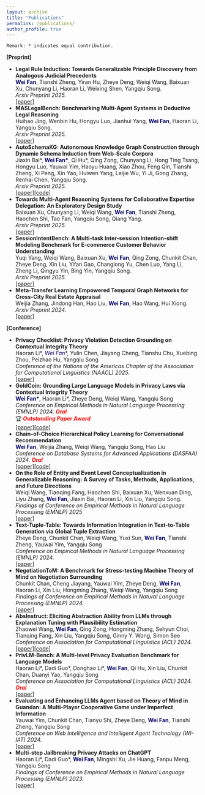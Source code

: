 ```yaml
---
layout: archive
title: "Publications"
permalink: /publications/
author_profile: true
---
```


<!-- ## Publications -->

`Remark: * indicates equal contribution.`

**[Preprint]**
- **Legal Rule Induction: Towards Generalizable Principle Discovery from Analogous Judicial Precedents**
  <br>**<font color="#000066">Wei Fan</font>**, Tianshi Zheng, Yiran Hu, Zheye Deng, Weiqi Wang, Baixuan Xu, Chunyang Li, Haoran Li, Weixing Shen, Yangqiu Song.
  <br>*Arxiv Preprint 2025.*
  <br>[[paper]](https://arxiv.org/abs/2505.14104)
- **MASLegalBench: Benchmarking Multi-Agent Systems in Deductive Legal Reasoning**
  <br>Huihao Jing, Wenbin Hu, Hongyu Luo, Jianhui Yang, **<font color="#000066">Wei Fan</font>**, Haoran Li, Yangqiu Song.
  <br>*Arxiv Preprint 2025.*
  <br>[[paper]](https://arxiv.org/abs/2509.24922)
- **AutoSchemaKG: Autonomous Knowledge Graph Construction through Dynamic Schema Induction from Web-Scale Corpora**
  <br>Jiaxin Bai\*, **<font color="#000066">Wei Fan\*</font>**, Qi Hu\*, Qing Zong, Chunyang Li, Hong Ting Tsang, Hongyu Luo, Yauwai Yim, Haoyu Huang, Xiao Zhou, Feng Qin, Tianshi Zheng, Xi Peng, Xin Yao, Huiwen Yang, Leijie Wu, Yi Ji, Gong Zhang, Renhai Chen, Yangqiu Song.
  <br>*Arxiv Preprint 2025.*
  <br>[[paper]](https://www.arxiv.org/abs/2505.23628)[[code]](https://github.com/HKUST-KnowComp/AutoSchemaKG)
- **Towards Multi-Agent Reasoning Systems for Collaborative Expertise Delegation: An Exploratory Design Study**
  <br>Baixuan Xu, Chunyang Li, Weiqi Wang, **<font color="#000066">Wei Fan</font>**, Tianshi Zheng, Haochen Shi, Tao Fan, Yangqiu Song, Qiang Yang.
  <br>*Arxiv Preprint 2025.*
  <br>[[paper]](https://www.arxiv.org/abs/2505.07313)
- **SessionIntentBench: A Multi-task Inter-session Intention-shift Modeling Benchmark for E-commerce Customer Behavior Understanding**
  <br>Yuqi Yang, Weiqi Wang, Baixuan Xu, **<font color="#000066">Wei Fan</font>**, Qing Zong, Chunkit Chan, Zheye Deng, Xin Liu, Yifan Gao, Changlong Yu, Chen Luo, Yang Li, Zheng Li, Qingyu Yin, Bing Yin, Yangqiu Song.
  <br>*Arxiv Preprint 2025.*
  <br>[[paper]](https://arxiv.org/abs/2507.20185)
- **Meta-Transfer Learning Empowered Temporal Graph Networks for Cross-City Real Estate Appraisal**
  <br>Weijia Zhang, Jindong Han, Hao Liu, **<font color="#000066">Wei Fan</font>**, Hao Wang, Hui Xiong.
  <br>*Arxiv Preprint 2024.*
  <br>[[paper]](https://www.arxiv.org/abs/2410.08947)

**[Conference]**
- **Privacy Checklist: Privacy Violation Detection Grounding on Contextual Integrity Theory**
  <br>Haoran Li\*, **<font color="#000066">Wei Fan*</font>**, Yulin Chen, Jiayang Cheng, Tianshu Chu, Xuebing Zhou, Peizhao Hu, Yangqiu Song
  <br>*Conference of the Nations of the Americas Chapter of the Association for Computational Linguistics (NAACL) 2025.*
  <br>[[paper]](https://arxiv.org/abs/2408.10053)
- **GoldCoin: Grounding Large Language Models in Privacy Laws via Contextual Integrity Theory**
  <br>**<font color="#000066">Wei Fan*</font>**, Haoran Li\*, Zheye Deng, Weiqi Wang, Yangqiu Song
  <br>*Conference on Empirical Methods in Natural Language Processing (EMNLP) 2024. **<font color="#FF0000">Oral </font>***
  <br>🏆 ***<font color="#FF0000">Outstanding Paper Award</font>***
  <br>[[paper]](https://arxiv.org/abs/2406.11149)[[code]](https://github.com/HKUST-KnowComp/GoldCoin)
- **Chain-of-Choice Hierarchical Policy Learning for Conversational Recommendation**
  <br>**<font color="#000066">Wei Fan</font>**, Weijia Zhang, Weiqi Wang, Yangqiu Song, Hao Liu
  <br>*Conference on Database Systems for Advanced Applications (DASFAA) 2024.* ***<font color="#FF0000">Oral</font>***
  <br>[[paper]](https://arxiv.org/abs/2310.17922)[[code]](https://github.com/AlexFanw/CoCHPL)
- **On the Role of Entity and Event Level Conceptualization in Generalizable Reasoning: A Survey of Tasks, Methods, Applications, and Future Directions**
  <br>Weiqi Wang, Tianqing Fang, Haochen Shi, Baixuan Xu, Wenxuan Ding, Liyu Zhang, **<font color="#000066">Wei Fan</font>**, Jiaxin Bai, Haoran Li, Xin Liu, Yangqiu Song.
  <br>*Findings of Conference on Empirical Methods in Natural Language Processing (EMNLP) 2025*
  <br>[[paper]](https://arxiv.org/pdf/2406.10885)
- **Text-Tuple-Table: Towards Information Integration in Text-to-Table Generation via Global Tuple Extraction**
  <br>Zheye Deng, Chunkit Chan, Weiqi Wang, Yuxi Sun, **<font color="#000066">Wei Fan</font>**, Tianshi Zheng, Yauwai Yim, Yangqiu Song
  <br>*Conference on Empirical Methods in Natural Language Processing (EMNLP) 2024.*
  <br>[[paper]](https://arxiv.org/abs/2404.14215)
- **NegotiationToM: A Benchmark for Stress-testing Machine Theory of Mind on Negotiation Surrounding**
  <br>Chunkit Chan, Cheng Jiayang, Yauwai Yim, Zheye Deng, **<font color="#000066">Wei Fan</font>**, Haoran Li, Xin Liu, Hongming Zhang, Weiqi Wang, Yangqiu Song
  <br>*Findings of Conference on Empirical Methods in Natural Language Processing (EMNLP) 2024.*
  <br>[[paper]](https://arxiv.org/abs/2404.13627)
- **AbsInstruct: Eliciting Abstraction Ability from LLMs through Explanation Tuning with Plausibility Estimation**
  <br>Zhaowei Wang, **<font color="#000066">Wei Fan</font>**, Qing Zong, Hongming Zhang, Sehyun Choi, Tianqing Fang, Xin Liu, Yangqiu Song, Ginny Y. Wong, Simon See
  <br>*Conference on Association for Computational Linguistics (ACL) 2024.*
  <br>[[paper]](https://arxiv.org/abs/2402.10646)[[code]](https://github.com/HKUST-KnowComp/AbsInstruct)
- **PrivLM-Bench: A Multi-level Privacy Evaluation Benchmark for Language Models**
  <br>Haoran Li\*, Dadi Guo\*, Donghao Li\*, **<font color="#000066">Wei Fan</font>**, Qi Hu, Xin Liu, Chunkit Chan, Duanyi Yao, Yangqiu Song
  <br>*Conference on Association for Computational Linguistics (ACL) 2024.* ***<font color="#FF0000">Oral</font>***
  <br>[[paper]](https://arxiv.org/abs/2311.04044)
- **Evaluating and Enhancing LLMs Agent based on Theory of Mind in Guandan: A Multi-Player Cooperative Game under Imperfect Information**
  <br>Yauwai Yim, Chunkit Chan, Tianyu Shi, Zheye Deng, **<font color="#000066">Wei Fan</font>**, Tianshi Zheng, Yangqiu Song
  <br>*Conference on Web Intelligence and Intelligent Agent Technology (WI-IAT) 2024.*
  <br>[[paper]](https://arxiv.org/abs/2408.02559)
- **Multi-step Jailbreaking Privacy Attacks on ChatGPT**
  <br>Haoran Li\*, Dadi Guo\*, **<font color="#000066">Wei Fan</font>**, Mingshi Xu, Jie Huang, Fanpu Meng, Yangqiu Song
  <br>*Findings of Conference on Empirical Methods in Natural Language Processing (EMNLP) 2023.*
  <br>[[paper]](https://arxiv.org/abs/2304.05197)


